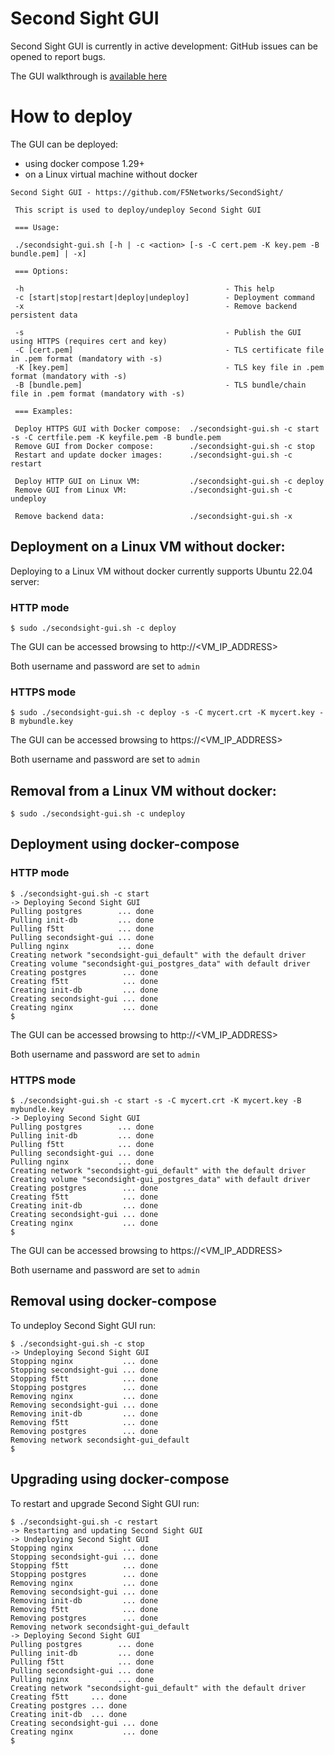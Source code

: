 # Second Sight GUI

Second Sight GUI is currently in active development: GitHub issues can be opened to report bugs.

The GUI walkthrough is [available here](/contrib/GUI/USAGE.md)

# How to deploy

The GUI can be deployed:

- using docker compose 1.29+
- on a Linux virtual machine without docker

```
Second Sight GUI - https://github.com/F5Networks/SecondSight/

 This script is used to deploy/undeploy Second Sight GUI

 === Usage:

 ./secondsight-gui.sh [-h | -c <action> [-s -C cert.pem -K key.pem -B bundle.pem] | -x]

 === Options:

 -h                                             - This help
 -c [start|stop|restart|deploy|undeploy]        - Deployment command
 -x                                             - Remove backend persistent data

 -s                                             - Publish the GUI using HTTPS (requires cert and key)
 -C [cert.pem]                                  - TLS certificate file in .pem format (mandatory with -s)
 -K [key.pem]                                   - TLS key file in .pem format (mandatory with -s)
 -B [bundle.pem]                                - TLS bundle/chain file in .pem format (mandatory with -s)

 === Examples:

 Deploy HTTPS GUI with Docker compose:  ./secondsight-gui.sh -c start -s -C certfile.pem -K keyfile.pem -B bundle.pem
 Remove GUI from Docker compose:        ./secondsight-gui.sh -c stop
 Restart and update docker images:      ./secondsight-gui.sh -c restart

 Deploy HTTP GUI on Linux VM:           ./secondsight-gui.sh -c deploy
 Remove GUI from Linux VM:              ./secondsight-gui.sh -c undeploy

 Remove backend data:                   ./secondsight-gui.sh -x
```

## Deployment on a Linux VM without docker:

Deploying to a Linux VM without docker currently supports Ubuntu 22.04 server:

### HTTP mode

```
$ sudo ./secondsight-gui.sh -c deploy
```

The GUI can be accessed browsing to http://<VM_IP_ADDRESS>

Both username and password are set to `admin`

### HTTPS mode

```
$ sudo ./secondsight-gui.sh -c deploy -s -C mycert.crt -K mycert.key -B mybundle.key
```

The GUI can be accessed browsing to https://<VM_IP_ADDRESS>

Both username and password are set to `admin`

## Removal from a Linux VM without docker:

```
$ sudo ./secondsight-gui.sh -c undeploy
```

## Deployment using docker-compose

### HTTP mode

```
$ ./secondsight-gui.sh -c start
-> Deploying Second Sight GUI
Pulling postgres        ... done
Pulling init-db         ... done
Pulling f5tt            ... done
Pulling secondsight-gui ... done
Pulling nginx           ... done
Creating network "secondsight-gui_default" with the default driver
Creating volume "secondsight-gui_postgres_data" with default driver
Creating postgres        ... done
Creating f5tt            ... done
Creating init-db         ... done
Creating secondsight-gui ... done
Creating nginx           ... done
$
```

The GUI can be accessed browsing to http://<VM_IP_ADDRESS>

Both username and password are set to `admin`

### HTTPS mode

```
$ ./secondsight-gui.sh -c start -s -C mycert.crt -K mycert.key -B mybundle.key
-> Deploying Second Sight GUI
Pulling postgres        ... done
Pulling init-db         ... done
Pulling f5tt            ... done
Pulling secondsight-gui ... done
Pulling nginx           ... done
Creating network "secondsight-gui_default" with the default driver
Creating volume "secondsight-gui_postgres_data" with default driver
Creating postgres        ... done
Creating f5tt            ... done
Creating init-db         ... done
Creating secondsight-gui ... done
Creating nginx           ... done
$
```

The GUI can be accessed browsing to https://<VM_IP_ADDRESS>

Both username and password are set to `admin`

## Removal using docker-compose

To undeploy Second Sight GUI run:

```
$ ./secondsight-gui.sh -c stop
-> Undeploying Second Sight GUI
Stopping nginx           ... done
Stopping secondsight-gui ... done
Stopping f5tt            ... done
Stopping postgres        ... done
Removing nginx           ... done
Removing secondsight-gui ... done
Removing init-db         ... done
Removing f5tt            ... done
Removing postgres        ... done
Removing network secondsight-gui_default
$
```

## Upgrading using docker-compose

To restart and upgrade Second Sight GUI run:

```
$ ./secondsight-gui.sh -c restart
-> Restarting and updating Second Sight GUI
-> Undeploying Second Sight GUI
Stopping nginx           ... done
Stopping secondsight-gui ... done
Stopping f5tt            ... done
Stopping postgres        ... done
Removing nginx           ... done
Removing secondsight-gui ... done
Removing init-db         ... done
Removing f5tt            ... done
Removing postgres        ... done
Removing network secondsight-gui_default
-> Deploying Second Sight GUI
Pulling postgres        ... done
Pulling init-db         ... done
Pulling f5tt            ... done
Pulling secondsight-gui ... done
Pulling nginx           ... done
Creating network "secondsight-gui_default" with the default driver
Creating f5tt     ... done
Creating postgres ... done
Creating init-db  ... done
Creating secondsight-gui ... done
Creating nginx           ... done
$
```
